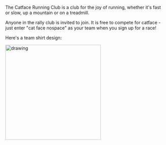The Catface Running Club is a club for the joy of running, whether it's fast or slow, up a mountain or on a treadmill.

Anyone in the rally club is invited to join. It is free to compete for catface - just enter "cat face nospace" as your team when you sign up for a race! 

Here's a team shirt design:

<img src="https://raw.githubusercontent.com/xlsrln/cat/main/images/catface_running_top.png" alt="drawing" style="height:300px"/>